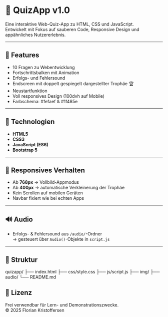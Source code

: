# 🧠 QuizApp v1.0

Eine interaktive Web-Quiz-App zu HTML, CSS und JavaScript.  
Entwickelt mit Fokus auf sauberen Code, Responsive Design und appähnliches Nutzererlebnis.

---

## 🚀 Features
- 10 Fragen zu Webentwicklung
- Fortschrittsbalken mit Animation
- Erfolgs- und Fehlersound
- Endscreen mit doppelt gespiegelt dargestellter Trophäe 🏆
- Neustartfunktion
- Voll responsives Design (100dvh auf Mobile)
- Farbschema: #fefaef & #1f485e

---

## 🧩 Technologien
- **HTML5**
- **CSS3**
- **JavaScript (ES6)**
- **Bootstrap 5**

---

## 📱 Responsives Verhalten
- Ab **768px** → Vollbild-Appmodus
- Ab **400px** → automatische Verkleinerung der Trophäe
- Kein Scrollen auf mobilen Geräten
- Navbar fixiert wie bei echten Apps

---

## 🔊 Audio
- Erfolgs- & Fehlersound aus `/audio/`-Ordner  
  → gesteuert über `Audio()`-Objekte in `script.js`

---

## 🧱 Struktur

quizapp/
├── index.html
├── css/style.css
├── js/script.js
├── img/
├── audio/
└── README.md

## 📄 Lizenz
Frei verwendbar für Lern- und Demonstrationszwecke.  
© 2025 Florian Kristoffersen
